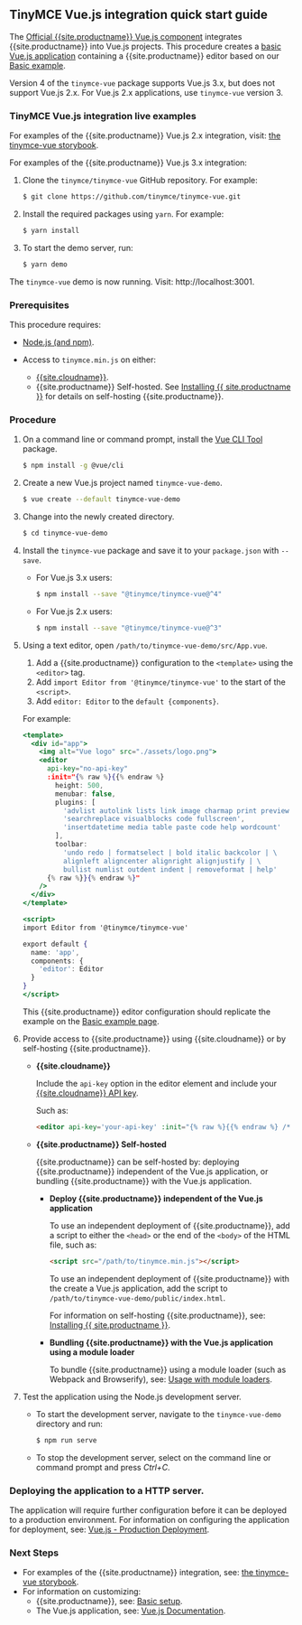 ## TinyMCE Vue.js integration quick start guide

The [Official {{site.productname}} Vue.js component](https://github.com/tinymce/tinymce-vue) integrates {{site.productname}} into Vue.js projects.
This procedure creates a [basic Vue.js application](https://cli.vuejs.org/guide/creating-a-project.html#vue-create) containing a {{site.productname}} editor based on our [Basic example]({{site.baseurl}}/demo/basic-example/).

Version 4 of the `tinymce-vue` package supports Vue.js 3.x, but does not support Vue.js 2.x. For Vue.js 2.x applications, use `tinymce-vue` version 3.

### TinyMCE Vue.js integration live examples

For examples of the {{site.productname}} Vue.js 2.x integration, visit: [the tinymce-vue storybook](https://tinymce.github.io/tinymce-vue/).

For examples of the {{site.productname}} Vue.js 3.x integration:
1. Clone the `tinymce/tinymce-vue` GitHub repository. For example:

    ```sh
    $ git clone https://github.com/tinymce/tinymce-vue.git
    ```

2. Install the required packages using `yarn`. For example:

    ```sh
    $ yarn install
    ```

3. To start the demo server, run:

    ```sh
    $ yarn demo
    ```

The `tinymce-vue` demo is now running. Visit: http://localhost:3001.

### Prerequisites

This procedure requires:
* [Node.js (and npm)](https://nodejs.org/).
* Access to `tinymce.min.js` on either:

    * [{{site.cloudname}}]({{site.baseurl}}/cloud-deployment-guide/editor-and-features/).
    * {{site.productname}} Self-hosted. See [Installing {{ site.productname }}]({{site.baseurl}}/general-configuration-guide/advanced-install/) for details on self-hosting {{site.productname}}.

### Procedure

1. On a command line or command prompt, install the [Vue CLI Tool](https://cli.vuejs.org/#getting-started) package.

    ```sh
    $ npm install -g @vue/cli
    ```

2. Create a new Vue.js project named `tinymce-vue-demo`.

    ```sh
    $ vue create --default tinymce-vue-demo
    ```

3. Change into the newly created directory.

    ```sh
    $ cd tinymce-vue-demo
    ```

4. Install the `tinymce-vue` package and save it to your `package.json` with `--save`.

    * For Vue.js 3.x users:

      ```sh
      $ npm install --save "@tinymce/tinymce-vue@^4"
      ```

    * For Vue.js 2.x users:

      ```sh
      $ npm install --save "@tinymce/tinymce-vue@^3"
      ```

5. Using a text editor, open `/path/to/tinymce-vue-demo/src/App.vue`.

    1. Add a {{site.productname}} configuration to the `<template>` using the `<editor>` tag.
    2. Add `import Editor from '@tinymce/tinymce-vue'` to the start of the `<script>`.
    3. Add `editor: Editor` to the `default {components}`.

    For example:

    ```jsx
    <template>
      <div id="app">
        <img alt="Vue logo" src="./assets/logo.png">
        <editor
          api-key="no-api-key"
          :init="{% raw %}{{% endraw %}
            height: 500,
            menubar: false,
            plugins: [
              'advlist autolink lists link image charmap print preview anchor',
              'searchreplace visualblocks code fullscreen',
              'insertdatetime media table paste code help wordcount'
            ],
            toolbar:
              'undo redo | formatselect | bold italic backcolor | \
              alignleft aligncenter alignright alignjustify | \
              bullist numlist outdent indent | removeformat | help'
          {% raw %}}{% endraw %}"
        />
      </div>
    </template>

    <script>
    import Editor from '@tinymce/tinymce-vue'

    export default {
      name: 'app',
      components: {
        'editor': Editor
      }
    }
    </script>
    ```

    This {{site.productname}} editor configuration should replicate the example on the [Basic example page]({{site.baseurl}}/demo/basic-example/).
6. Provide access to {{site.productname}} using {{site.cloudname}} or by self-hosting {{site.productname}}.

    * **{{site.cloudname}}**

        Include the `api-key` option in the editor element and include your [{{site.cloudname}} API key]({{site.accountsignup}}).

        Such as:

        ```html
        <editor api-key='your-api-key' :init="{% raw %}{{% endraw %} /* your other settings */ {% raw %}}{% endraw %}" />
        ```

    * **{{site.productname}} Self-hosted**

      {{site.productname}} can be self-hosted by: deploying {{site.productname}} independent of the Vue.js application, or bundling {{site.productname}} with the Vue.js application.

      * **Deploy {{site.productname}} independent of the Vue.js application**

        To use an independent deployment of {{site.productname}}, add a script to either the `<head>` or the end of the `<body>` of the HTML file, such as:

        ```html
        <script src="/path/to/tinymce.min.js"></script>
        ```

        To use an independent deployment of {{site.productname}} with the create a Vue.js application, add the script to `/path/to/tinymce-vue-demo/public/index.html`.

        For information on self-hosting {{site.productname}}, see: [Installing {{ site.productname }}]({{site.baseurl}}/general-configuration-guide/advanced-install/).

      * **Bundling {{site.productname}} with the Vue.js application using a module loader**

          To bundle {{site.productname}} using a module loader (such as Webpack and Browserify), see: [Usage with module loaders]({{site.baseurl}}/advanced/usage-with-module-loaders/).

7. Test the application using the Node.js development server.
    * To start the development server, navigate to the `tinymce-vue-demo` directory and run:

        ```sh
        $ npm run serve
        ```

    * To stop the development server, select on the command line or command prompt and press _Ctrl+C_.

### Deploying the application to a HTTP server.
The application will require further configuration before it can be deployed to a production environment. For information on configuring the application for deployment, see: [Vue.js - Production Deployment](https://vuejs.org/v2/guide/deployment.html).

### Next Steps

* For examples of the {{site.productname}} integration, see: [the tinymce-vue storybook](https://tinymce.github.io/tinymce-vue/).
* For information on customizing:
    * {{site.productname}}, see: [Basic setup]({{site.baseurl}}/general-configuration-guide/basic-setup/).
    * The Vue.js application, see: [Vue.js Documentation](https://vuejs.org/v2/guide/).
